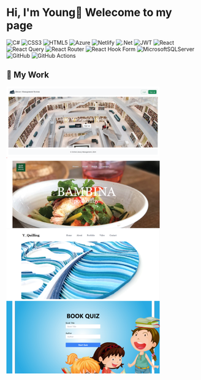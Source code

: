 # Hi, I'm Young👋 Welecome to my page 



![C#](https://img.shields.io/badge/c%23-%23239120.svg?style=for-the-badge&logo=csharp&logoColor=white) ![CSS3](https://img.shields.io/badge/css3-%231572B6.svg?style=for-the-badge&logo=css3&logoColor=white) ![HTML5](https://img.shields.io/badge/html5-%23E34F26.svg?style=for-the-badge&logo=html5&logoColor=white) ![Azure](https://img.shields.io/badge/azure-%230072C6.svg?style=for-the-badge&logo=microsoftazure&logoColor=white) ![Netlify](https://img.shields.io/badge/netlify-%23000000.svg?style=for-the-badge&logo=netlify&logoColor=#00C7B7) ![.Net](https://img.shields.io/badge/.NET-5C2D91?style=for-the-badge&logo=.net&logoColor=white) ![JWT](https://img.shields.io/badge/JWT-black?style=for-the-badge&logo=JSON%20web%20tokens) ![React](https://img.shields.io/badge/react-%2320232a.svg?style=for-the-badge&logo=react&logoColor=%2361DAFB) ![React Query](https://img.shields.io/badge/-React%20Query-FF4154?style=for-the-badge&logo=react%20query&logoColor=white) ![React Router](https://img.shields.io/badge/React_Router-CA4245?style=for-the-badge&logo=react-router&logoColor=white) ![React Hook Form](https://img.shields.io/badge/React%20Hook%20Form-%23EC5990.svg?style=for-the-badge&logo=reacthookform&logoColor=white) ![MicrosoftSQLServer](https://img.shields.io/badge/Microsoft%20SQL%20Server-CC2927?style=for-the-badge&logo=microsoft%20sql%20server&logoColor=white) ![GitHub](https://img.shields.io/badge/github-%23121011.svg?style=for-the-badge&logo=github&logoColor=white) ![GitHub Actions](https://img.shields.io/badge/github%20actions-%232671E5.svg?style=for-the-badge&logo=githubactions&logoColor=white)

## 💫 My Work
<a href="https://blue-cliff-0bdeaa900.5.azurestaticapps.net/"><img src="https://github.com/younghye/younghye/blob/d63e8bded663957b04d1848eb9640016cb886622/Library.png" width="400"></a>
<a href="https://bambina.netlify.app/"><img src="https://github.com/younghye/younghye/blob/d63e8bded663957b04d1848eb9640016cb886622/Bambina.png" width="400"></a>
<a href="https://y-quilling.netlify.app/"><img src="https://github.com/younghye/younghye/blob/d63e8bded663957b04d1848eb9640016cb886622/Y_quilling.png" width="400"></a>
<a href="https://kidbookquiz.netlify.app/"><img src="https://github.com/younghye/book-quiz-public/blob/master/public/assets/images/README/home.png" width="400"></a>

